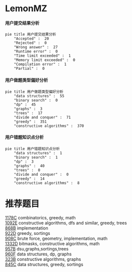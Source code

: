 # LemonMZ

<!-- tabs:start -->



#### **用户提交结果分析**

```mermaid
pie title 用户提交结果分析
    "Accepted" :  20
    "Rejected" :  0
    "Wrong answer" :  27
    "Runtime error" :  0
    "Time limit exceeded" :  1
    "Memory limit exceeded" :  0
    "Compilation error" :  1
    "Partial" :  0
```

#### **用户做题类型偏好分析**

```mermaid
pie title 用户做题类型偏好分析
    "data structures" :  55
    "binary search" :  0
    "dp" :  45
    "graphs" :  3
    "trees" :  17
    "divide and conquer" :  71
    "greedy" :  351
    "constructive algorithms" :  370
```
#### **用户错题知识点分析**

```mermaid
pie title 用户错题知识点分析
    "data structures" :  1
    "binary search" :  1
    "dp" :  3
    "graphs" :  40
    "trees" :  0
    "divide and conquer" :  0
    "greedy" :  14
    "constructive algorithms" :  8
```



<!-- tabs:end -->
# 推荐题目
[1178C](https://codeforces.com/contest/1178/problem/C)		combinatorics,
                        greedy,
                        math		  
[1092E](https://codeforces.com/contest/1092/problem/E)		constructive algorithms,
                        dfs and similar,
                        greedy,
                        trees		  
[868B](https://codeforces.com/contest/868/problem/B)		implementation		  
[922D](https://codeforces.com/contest/922/problem/D)		greedy,
                        sortings		  
[908C](https://codeforces.com/contest/908/problem/C)		brute force,
                        geometry,
                        implementation,
                        math		  
[1332D](https://codeforces.com/contest/1332/problem/D)		bitmasks,
                        constructive algorithms,
                        math		  
[957B](https://codeforces.com/contest/957/problem/B)		dsu,graphs,sortings,trees		  
[960F](https://codeforces.com/contest/960/problem/F)		data structures,
                        dp,
                        graphs		  
[323B](https://codeforces.com/contest/323/problem/B)		constructive algorithms,
                        graphs		  
[845C](https://codeforces.com/contest/845/problem/C)		data structures,
                        greedy,
                        sortings		  
